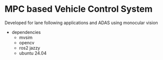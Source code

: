MPC based Vehicle Control System
================================
Developed for lane following applications and ADAS using monocular vision

- dependencies
    - mvsim
    - opencv
    - ros2 jazzy
    - ubuntu 24.04
